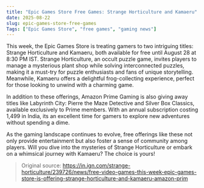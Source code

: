 ```yaml
---
title: "Epic Games Store Free Games: Strange Horticulture and Kamaeru"
date: 2025-08-22
slug: epic-games-store-free-games
Tags: ["Epic Games Store", "free games", "gaming news"]
---
```


This week, the Epic Games Store is treating gamers to two intriguing titles: Strange Horticulture and Kamaeru, both available for free until August 28 at 8:30 PM IST. Strange Horticulture, an occult puzzle game, invites players to manage a mysterious plant shop while solving interconnected puzzles, making it a must-try for puzzle enthusiasts and fans of unique storytelling. Meanwhile, Kamaeru offers a delightful frog-collecting experience, perfect for those looking to unwind with a charming game.

In addition to these offerings, Amazon Prime Gaming is also giving away titles like Labyrinth City: Pierre the Maze Detective and Silver Box Classics, available exclusively to Prime members. With an annual subscription costing 1,499 in India, its an excellent time for gamers to explore new adventures without spending a dime.

As the gaming landscape continues to evolve, free offerings like these not only provide entertainment but also foster a sense of community among players. Will you dive into the mysteries of Strange Horticulture or embark on a whimsical journey with Kamaeru? The choice is yours!
> Original source: https://in.ign.com/strange-horticulture/239726/news/free-video-games-this-week-epic-games-store-is-offering-strange-horticulture-and-kamaeru-amazon-prim